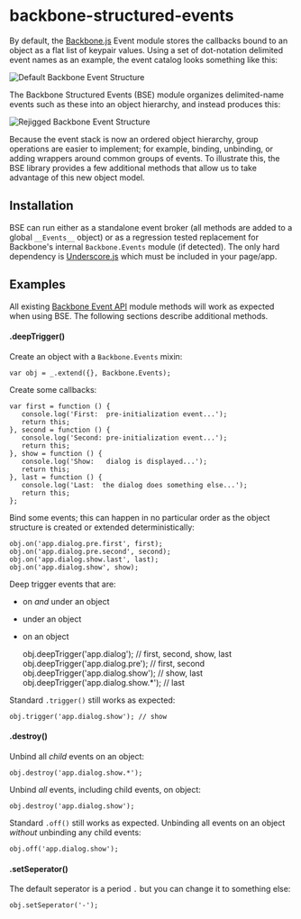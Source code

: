# backbone-structured-events #

By default, the [Backbone.js](http://backbonejs.org/) Event module stores the callbacks bound to an object as a flat list of keypair values. Using a set of dot-notation delimited event names as an example, the event catalog looks something like this:

![Default Backbone Event Structure](https://raw.github.com/holt/backbone-structured-events/master/img/events-before.png)

The Backbone Structured Events (BSE) module organizes delimited-name events such as these into an object hierarchy, and instead produces this:

![Rejigged Backbone Event Structure](https://raw.github.com/holt/backbone-structured-events/master/img/events-after.png)

Because the event stack is now an ordered object hierarchy, group operations are easier to implement; for example, binding, unbinding, or adding wrappers around common groups of events. To illustrate this, the BSE library provides a few additional methods that allow us to take advantage of this new object model.

## Installation ##

BSE can run either as a standalone event broker (all methods are added to a global `__Events__` object) or as a regression tested replacement for Backbone's internal `Backbone.Events` module (if detected). The only hard dependency is [Underscore.js](http://underscorejs.org/) which must be included in your page/app.

## Examples ##

All existing [Backbone Event API](http://backbonejs.org/#Events) module methods will work as expected when using BSE. The following sections describe additional methods.

#### .deepTrigger() ####

Create an object with a `Backbone.Events` mixin:

    var obj = _.extend({}, Backbone.Events);
    
Create some callbacks:

    var first = function () {
       console.log('First:  pre-initialization event...');
       return this;
    }, second = function () {
       console.log('Second: pre-initialization event...');
       return this;
    }, show = function () {
       console.log('Show:   dialog is displayed...');
       return this;
    }, last = function () {
       console.log('Last:  the dialog does something else...');
       return this;
    };
    
Bind some events; this can happen in no particular order as the object structure is created or extended deterministically:

    obj.on('app.dialog.pre.first', first);
    obj.on('app.dialog.pre.second', second);
    obj.on('app.dialog.show.last', last);
    obj.on('app.dialog.show', show);
    
Deep trigger events that are:
- on *and* under an object
- under an object
- on an object


    obj.deepTrigger('app.dialog');        // first, second, show, last
    obj.deepTrigger('app.dialog.pre');    // first, second
    obj.deepTrigger('app.dialog.show');   // show, last
    obj.deepTrigger('app.dialog.show.*'); // last

Standard `.trigger()` still works as expected:

    obj.trigger('app.dialog.show'); // show


#### .destroy() ####

Unbind all *child* events on an object:

    obj.destroy('app.dialog.show.*'); 
    
Unbind *all* events, including child events, on object:
    
    obj.destroy('app.dialog.show'); 
    
Standard `.off()` still works as expected. Unbinding all events on an object *without* unbinding any child events:
    
    obj.off('app.dialog.show'); 


#### .setSeperator() ####
    
The default seperator is a period `.` but you can change it to something else: 

    obj.setSeperator('-');